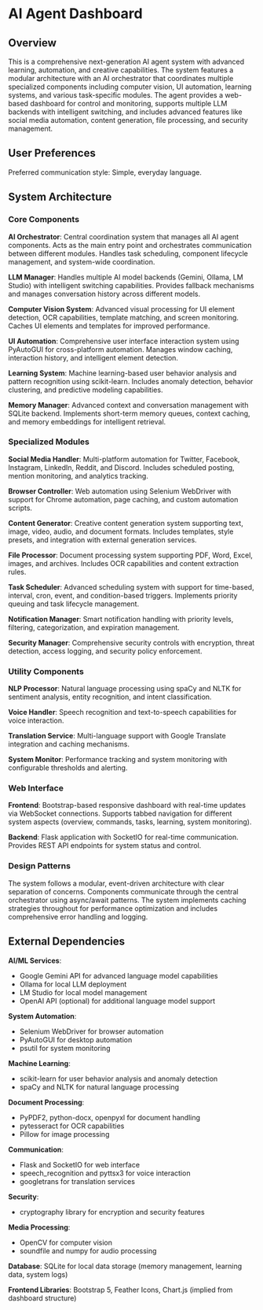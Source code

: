 # AI Agent Dashboard

## Overview

This is a comprehensive next-generation AI agent system with advanced learning, automation, and creative capabilities. The system features a modular architecture with an AI orchestrator that coordinates multiple specialized components including computer vision, UI automation, learning systems, and various task-specific modules. The agent provides a web-based dashboard for control and monitoring, supports multiple LLM backends with intelligent switching, and includes advanced features like social media automation, content generation, file processing, and security management.

## User Preferences

Preferred communication style: Simple, everyday language.

## System Architecture

### Core Components

**AI Orchestrator**: Central coordination system that manages all AI agent components. Acts as the main entry point and orchestrates communication between different modules. Handles task scheduling, component lifecycle management, and system-wide coordination.

**LLM Manager**: Handles multiple AI model backends (Gemini, Ollama, LM Studio) with intelligent switching capabilities. Provides fallback mechanisms and manages conversation history across different models.

**Computer Vision System**: Advanced visual processing for UI element detection, OCR capabilities, template matching, and screen monitoring. Caches UI elements and templates for improved performance.

**UI Automation**: Comprehensive user interface interaction system using PyAutoGUI for cross-platform automation. Manages window caching, interaction history, and intelligent element detection.

**Learning System**: Machine learning-based user behavior analysis and pattern recognition using scikit-learn. Includes anomaly detection, behavior clustering, and predictive modeling capabilities.

**Memory Manager**: Advanced context and conversation management with SQLite backend. Implements short-term memory queues, context caching, and memory embeddings for intelligent retrieval.

### Specialized Modules

**Social Media Handler**: Multi-platform automation for Twitter, Facebook, Instagram, LinkedIn, Reddit, and Discord. Includes scheduled posting, mention monitoring, and analytics tracking.

**Browser Controller**: Web automation using Selenium WebDriver with support for Chrome automation, page caching, and custom automation scripts.

**Content Generator**: Creative content generation system supporting text, image, video, audio, and document formats. Includes templates, style presets, and integration with external generation services.

**File Processor**: Document processing system supporting PDF, Word, Excel, images, and archives. Includes OCR capabilities and content extraction rules.

**Task Scheduler**: Advanced scheduling system with support for time-based, interval, cron, event, and condition-based triggers. Implements priority queuing and task lifecycle management.

**Notification Manager**: Smart notification handling with priority levels, filtering, categorization, and expiration management.

**Security Manager**: Comprehensive security controls with encryption, threat detection, access logging, and security policy enforcement.

### Utility Components

**NLP Processor**: Natural language processing using spaCy and NLTK for sentiment analysis, entity recognition, and intent classification.

**Voice Handler**: Speech recognition and text-to-speech capabilities for voice interaction.

**Translation Service**: Multi-language support with Google Translate integration and caching mechanisms.

**System Monitor**: Performance tracking and system monitoring with configurable thresholds and alerting.

### Web Interface

**Frontend**: Bootstrap-based responsive dashboard with real-time updates via WebSocket connections. Supports tabbed navigation for different system aspects (overview, commands, tasks, learning, system monitoring).

**Backend**: Flask application with SocketIO for real-time communication. Provides REST API endpoints for system status and control.

### Design Patterns

The system follows a modular, event-driven architecture with clear separation of concerns. Components communicate through the central orchestrator using async/await patterns. The system implements caching strategies throughout for performance optimization and includes comprehensive error handling and logging.

## External Dependencies

**AI/ML Services**: 
- Google Gemini API for advanced language model capabilities
- Ollama for local LLM deployment
- LM Studio for local model management
- OpenAI API (optional) for additional language model support

**System Automation**:
- Selenium WebDriver for browser automation
- PyAutoGUI for desktop automation
- psutil for system monitoring

**Machine Learning**:
- scikit-learn for user behavior analysis and anomaly detection
- spaCy and NLTK for natural language processing

**Document Processing**:
- PyPDF2, python-docx, openpyxl for document handling
- pytesseract for OCR capabilities
- Pillow for image processing

**Communication**:
- Flask and SocketIO for web interface
- speech_recognition and pyttsx3 for voice interaction
- googletrans for translation services

**Security**:
- cryptography library for encryption and security features

**Media Processing**:
- OpenCV for computer vision
- soundfile and numpy for audio processing

**Database**: SQLite for local data storage (memory management, learning data, system logs)

**Frontend Libraries**: Bootstrap 5, Feather Icons, Chart.js (implied from dashboard structure)